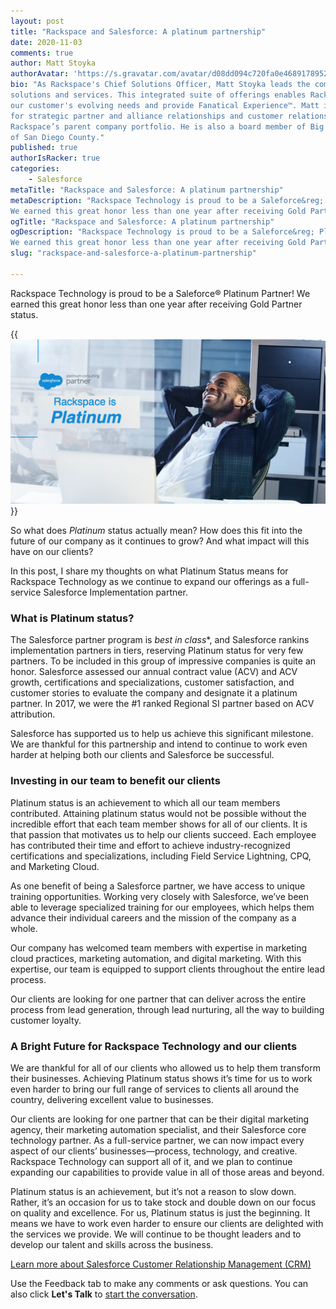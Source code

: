 ```yaml
---
layout: post
title: "Rackspace and Salesforce: A platinum partnership"
date: 2020-11-03
comments: true
author: Matt Stoyka
authorAvatar: 'https://s.gravatar.com/avatar/d08dd094c720fa0e4689178952959231'
bio: "As Rackspace's Chief Solutions Officer, Matt Stoyka leads the company's portfolio of
solutions and services. This integrated suite of offerings enables Rackspace to adapt to
our customer's evolving needs and provide Fanatical Experience™. Matt is also responsible
for strategic partner and alliance relationships and customer relationships across
Rackspace’s parent company portfolio. He is also a board member of Big Brothers Big Sisters
of San Diego County."
published: true
authorIsRacker: true
categories:
    - Salesforce
metaTitle: "Rackspace and Salesforce: A platinum partnership"
metaDescription: "Rackspace Technology is proud to be a Saleforce&reg; Platinum Partner!
We earned this great honor less than one year after receiving Gold Partner status."
ogTitle: "Rackspace and Salesforce: A platinum partnership"
ogDescription: "Rackspace Technology is proud to be a Saleforce&reg; Platinum Partner!
We earned this great honor less than one year after receiving Gold Partner status."
slug: "rackspace-and-salesforce-a-platinum-partnership"

---
```


Rackspace Technology is proud to be a Saleforce&reg; Platinum Partner! We earned this great
honor less than one year after receiving Gold Partner status.

<!--more-->

{{<img src="Picture1.png" title="" alt="">}}

So what does *Platinum* status actually mean? How does this fit into the future of our
company as it continues to grow? And what impact will this have on our clients?

In this post, I share my thoughts on what Platinum Status means for Rackspace Technology
as we continue to expand our offerings as a full-service Salesforce Implementation partner.

### What is Platinum status?

The Salesforce partner program is *best in class**, and Salesforce rankins implementation
partners in tiers, reserving Platinum status for very few partners. To be included in this
group of impressive companies is quite an honor. Salesforce assessed our annual contract
value (ACV) and ACV growth, certifications and specializations, customer satisfaction, and
customer stories to evaluate the company and designate it a platinum partner. In 2017, we
were the #1 ranked Regional SI partner based on ACV attribution.

Salesforce has supported us to help us achieve this significant milestone. We are thankful
for this partnership and intend to continue to work even harder at helping both our clients
and Salesforce be successful.

### Investing in our team to benefit our clients

Platinum status is an achievement to which all our team members contributed. Attaining
platinum status would not be possible without the incredible effort that each team member
shows for all of our clients. It is that passion that motivates us to help our clients
succeed. Each employee has contributed their time and effort to achieve industry-recognized
certifications and specializations, including Field Service Lightning, CPQ, and Marketing
Cloud.

As one benefit of being a Salesforce partner, we have access to unique training opportunities.
Working very closely with Salesforce, we’ve been able to leverage specialized training for
our employees, which helps them advance their individual careers and the mission of the
company as a whole.

Our company has welcomed team members with expertise in marketing cloud practices,
marketing automation, and digital marketing. With this expertise, our team is equipped to
support clients throughout the entire lead process.

Our clients are looking for one partner that can deliver across the entire process from
lead generation, through lead nurturing, all the way to building customer loyalty.

### A Bright Future for Rackspace Technology and our clients

We are thankful for all of our clients who allowed us to help them transform their
businesses. Achieving Platinum status shows it’s time for us to work even harder to bring
our full range of services to clients all around the country, delivering excellent value
to businesses.

Our clients are looking for one partner that can be their digital marketing agency, their
marketing automation specialist, and their Salesforce core technology partner. As a
full-service partner, we can now impact every aspect of our clients’ businesses&mdash;process,
technology, and creative. Rackspace Technology can support all of it, and we plan to continue
expanding our capabilities to provide value in all of those areas and beyond.

Platinum status is an achievement, but it’s not a reason to slow down. Rather, it’s an
occasion for us to take stock and double down on our focus on quality and excellence.
For us, Platinum status is just the beginning. It means we have to work even harder to
ensure our clients are delighted with the services we provide. We will continue to be
thought leaders and to develop our talent and skills across the business.

<a class="cta blue" id="cta" href="https://www.rackspace.com/salesforce">Learn more about Salesforce Customer Relationship Management (CRM)</a>

Use the Feedback tab to make any comments or ask questions. You can also click
**Let's Talk** to [start the conversation](https://www.rackspace.com/).
